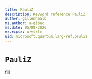 ```yaml
---
title: PauliZ
description: Keyword reference PauliZ
author: gillenhaalb
ms.author: a-gibec
ms.date: 05/09/2020
ms.topic: article
uid: microsoft.quantum.lang-ref.pauliz
---
```


# `PauliZ`

fill
